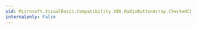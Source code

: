 ```yaml
---
uid: Microsoft.VisualBasic.Compatibility.VB6.RadioButtonArray.CheckedChanged
internalonly: False
---
```

